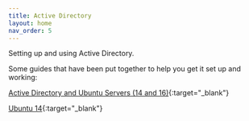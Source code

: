 ```yaml
---
title: Active Directory
layout: home
nav_order: 5
---
```


Setting up and using Active Directory.

Some guides that have been put together to help you get it set up and working:

[Active Directory and Ubuntu Servers (14 and 16)](https://gist.github.com/iprietoISU/163c2f9073414c47079790d122bdf74d){:target="_blank"}

[Ubuntu 14](https://gist.github.com/troyfontaine/dc8c9c9882188c24ca53){:target="_blank"}
